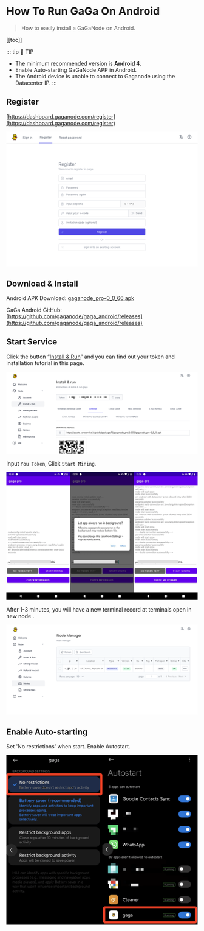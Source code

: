 # How To Run GaGa On Android

>How to easily install a GaGaNode on Android.

[[toc]]

::: tip 🚧 TIP
- The minimum recommended version is **Android 4**.
- Enable Auto-starting GaGaNode APP in Android.
- The Android device is unable to connect to Gaganode using the Datacenter IP.
:::

## Register

[https://dashboard.gaganode.com/register](https://dashboard.gaganode.com/register)

![](./../images/running/register-v2.png)

## Download & Install

Android APK Download: [gaganode_pro-0_0_66.apk](https://assets.coreservice.io/public/package/73/gaganode_pro/0.0.66/gaganode_pro-0_0_66.apk)

GaGa Android GitHub: [https://github.com/gaganode/gaga_android/releases](https://github.com/gaganode/gaga_android/releases)

## Start Service

Click the button “[Install & Run](https://dashboard.gaganode.com/install_run)” and you can find out your token and installation tutorial in this page.

![](./../images/running/android-install-run-2.png)
<br>

Input `You Token`, Click `Start Mining`.

![](./../images/running/android-06.png)

After 1-3 minutes, you will have a new terminal record at terminals open in new node .

![](./../images/running/android-07.png)

## Enable Auto-starting

Set 'No restrictions' when start. Enable Autostart.

![](./../images/running/android-08.png)